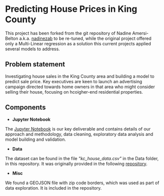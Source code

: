 # Predicting House Prices in King County

This project has been forked from the git repository of Nadine Amersi-Belton a.k.a. [nadinezab](https://github.com/nadinezab/kc-house-prices-prediction/blob/master/kc-house-prices.ipynb) to be re-tuned, while the original project offered only a Multi-Linear regression as a solution this current projects applied several models to address.    

## Problem statement

 Investigating house sales in the King County area and building a model to predict sale price. Key executives are keen to launch an advertising campaign directed towards home owners in that area who might consider selling their house, focusing on hcoigher-end residential properties.

## Components

* **Jupyter Notebook**

The [Jupyter Notebook](https://github.com/DimitriyDashinov/kc-house-prices-prediction/blob/master/kc-house-prices.ipynb) is our key deliverable and contains details of our approach and methodology, data cleaning, exploratory data analysis and model building and validation.

* **Data**

The dataset can be found in the file *"kc_house_data.csv"* in the Data folder, in this repository. It was originally provided in the following [repository](https://github.com/learn-co-students/dsc-mod-2-project-v2-1-onl01-dtsc-pt-012120). 

* **Misc**

We found a GEOJSON file with zip code borders, which was used as part of data exploration. It is included in the repository.

